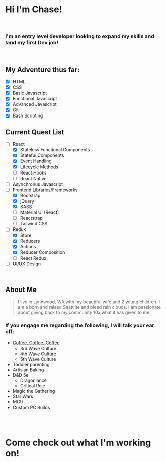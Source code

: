 # Hi I'm Chase!

<br />

### I'm an entry level developer looking to expand my skills and land my first Dev job!

<br />

## My Adventure thus far:

- [x] HTML
- [x] CSS
- [x] Basic Javascript
- [x] Functional Javascript
- [x] Advanced Javascript
- [x] Git
- [x] Bash Scripting

## Current Quest List

- [ ] React 
    - [x] Stateless Functional Components
    - [x] Stateful Components
    - [x] Event Handling
    - [x] Lifecycle Methods
    - [ ] React Hooks
    - [ ] React Native
- [ ] Asynchronus Javascript
- [ ] Frontend Libraries/Frameworks
    - [x] Bootstrap
    - [x] jQuery
    - [x] SASS
    - [ ] Material UI (React)
    - [ ] Reactstrap
    - [ ] Tailwind CSS
- [ ] Redux
    - [x] Store
    - [x] Reducers
    - [x] Actions
    - [x] Reducer Composition
    - [ ] React Redux
- [ ] UI/UX Design

<br />

## About Me
> I live in Lynnwood, WA with my beautiful wife and 2 young children. I am a born and raised Seattlite and bleed rain clouds. I am passionate about giving back to my community 10x what it has given to me.

### If you engage me regarding the following, I will talk your ear off:
* [Coffee, Coffee, Coffee](https://www.worldcoffeeportal.com/MediaLibrary/WorldCoffeePortal/WCPDownloads/Infographics/5th-Wave-matrix-2019.jpg)
    * 3rd Wave Culture
    * 4th Wave Culture
    * 5th Wave Culture
* Toddler parenting
* Artisian Baking
* D&D 5e
    * Dragonlance
    * Critical Role
* Magic the Gathering
* Star Wars
* MCU
* Custom PC Builds

<br />
<br />

# Come check out what I'm working on!
